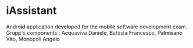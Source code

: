 # iAssistant

Android  application developed for the mobile software development exam. 
Grupp's components : Acquaviva Daniele, Battista Francesco, Palmisano Vito, Monopoli Angelo
